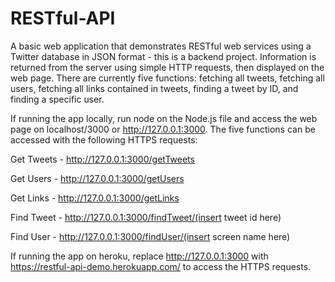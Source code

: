 # RESTful-API

A basic web application that demonstrates RESTful web services using a Twitter database in JSON format - this is a backend project. Information is returned from the server using simple HTTP requests, then displayed on the web page. There are currently five functions: fetching all tweets, fetching all users, fetching all links contained in tweets, finding a tweet by ID, and finding a specific user. 

If running the app locally, run node on the Node.js file and access the web page on localhost/3000 or http://127.0.0.1:3000. The five functions can be accessed with the following HTTPS requests:

Get Tweets - http://127.0.0.1:3000/getTweets

Get Users - http://127.0.0.1:3000/getUsers

Get Links - http://127.0.0.1:3000/getLinks

Find Tweet - http://127.0.0.1:3000/findTweet/(insert tweet id here)

Find User - http://127.0.0.1:3000/findUser/(insert screen name here)

If running the app on heroku, replace http://127.0.0.1:3000 with https://restful-api-demo.herokuapp.com/ to access the HTTPS requests.
